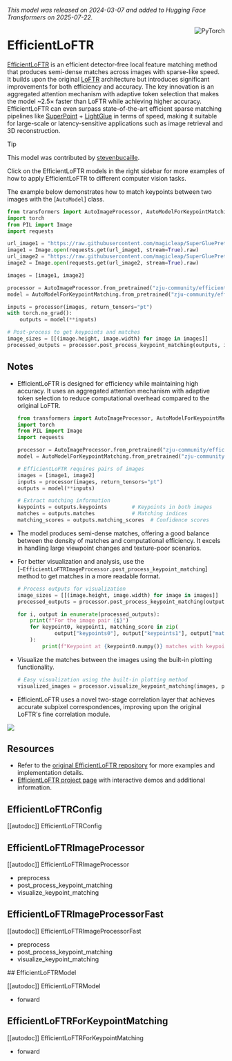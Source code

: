 <!--Copyright 2025 The HuggingFace Team. All rights reserved.

Licensed under the MIT License; you may not use this file except in compliance with
the License.

Unless required by applicable law or agreed to in writing, software distributed under the License is distributed on
an "AS IS" BASIS, WITHOUT WARRANTIES OR CONDITIONS OF ANY KIND, either express or implied. See the License for the
specific language governing permissions and limitations under the License.

⚠️ Note that this file is in Markdown but contain specific syntax for our doc-builder (similar to MDX) that may not be
rendered properly in your Markdown viewer.

-->
*This model was released on 2024-03-07 and added to Hugging Face Transformers on 2025-07-22.*

<div style="float: right;">
    <div class="flex flex-wrap space-x-1">
        <img alt="PyTorch" src="https://img.shields.io/badge/PyTorch-DE3412?style=flat&logo=pytorch&logoColor=white" >
    </div>
</div>

# EfficientLoFTR

[EfficientLoFTR](https://huggingface.co/papers/2403.04765) is an efficient detector-free local feature matching method that produces semi-dense matches across images with sparse-like speed. It builds upon the original [LoFTR](https://huggingface.co/papers/2104.00680) architecture but introduces significant improvements for both efficiency and accuracy. The key innovation is an aggregated attention mechanism with adaptive token selection that makes the model ~2.5× faster than LoFTR while achieving higher accuracy. EfficientLoFTR can even surpass state-of-the-art efficient sparse matching pipelines like [SuperPoint](./superpoint) + [LightGlue](./lightglue) in terms of speed, making it suitable for large-scale or latency-sensitive applications such as image retrieval and 3D reconstruction.

> [!TIP]
> This model was contributed by [stevenbucaille](https://huggingface.co/stevenbucaille).
>
> Click on the EfficientLoFTR models in the right sidebar for more examples of how to apply EfficientLoFTR to different computer vision tasks.

The example below demonstrates how to match keypoints between two images with the [`AutoModel`] class.

<hfoptions id="usage">
<hfoption id="AutoModel">

```py
from transformers import AutoImageProcessor, AutoModelForKeypointMatching
import torch
from PIL import Image
import requests

url_image1 = "https://raw.githubusercontent.com/magicleap/SuperGluePretrainedNetwork/refs/heads/master/assets/phototourism_sample_images/united_states_capitol_98169888_3347710852.jpg"
image1 = Image.open(requests.get(url_image1, stream=True).raw)
url_image2 = "https://raw.githubusercontent.com/magicleap/SuperGluePretrainedNetwork/refs/heads/master/assets/phototourism_sample_images/united_states_capitol_26757027_6717084061.jpg"
image2 = Image.open(requests.get(url_image2, stream=True).raw)

images = [image1, image2]

processor = AutoImageProcessor.from_pretrained("zju-community/efficientloftr")
model = AutoModelForKeypointMatching.from_pretrained("zju-community/efficientloftr")

inputs = processor(images, return_tensors="pt")
with torch.no_grad():
    outputs = model(**inputs)

# Post-process to get keypoints and matches
image_sizes = [[(image.height, image.width) for image in images]]
processed_outputs = processor.post_process_keypoint_matching(outputs, image_sizes, threshold=0.2)
```

</hfoption>
</hfoptions>

## Notes

- EfficientLoFTR is designed for efficiency while maintaining high accuracy. It uses an aggregated attention mechanism with adaptive token selection to reduce computational overhead compared to the original LoFTR.

    ```py
    from transformers import AutoImageProcessor, AutoModelForKeypointMatching
    import torch
    from PIL import Image
    import requests
    
    processor = AutoImageProcessor.from_pretrained("zju-community/efficientloftr")
    model = AutoModelForKeypointMatching.from_pretrained("zju-community/efficientloftr")
    
    # EfficientLoFTR requires pairs of images
    images = [image1, image2]
    inputs = processor(images, return_tensors="pt")
    outputs = model(**inputs)
    
    # Extract matching information
    keypoints = outputs.keypoints        # Keypoints in both images
    matches = outputs.matches            # Matching indices 
    matching_scores = outputs.matching_scores  # Confidence scores
    ```

- The model produces semi-dense matches, offering a good balance between the density of matches and computational efficiency. It excels in handling large viewpoint changes and texture-poor scenarios.

- For better visualization and analysis, use the [`~EfficientLoFTRImageProcessor.post_process_keypoint_matching`] method to get matches in a more readable format.

    ```py
    # Process outputs for visualization
    image_sizes = [[(image.height, image.width) for image in images]]
    processed_outputs = processor.post_process_keypoint_matching(outputs, image_sizes, threshold=0.2)
    
    for i, output in enumerate(processed_outputs):
        print(f"For the image pair {i}")
        for keypoint0, keypoint1, matching_score in zip(
                output["keypoints0"], output["keypoints1"], output["matching_scores"]
        ):
            print(f"Keypoint at {keypoint0.numpy()} matches with keypoint at {keypoint1.numpy()} with score {matching_score}")
    ```

- Visualize the matches between the images using the built-in plotting functionality.

    ```py
    # Easy visualization using the built-in plotting method
    visualized_images = processor.visualize_keypoint_matching(images, processed_outputs)
    ```

- EfficientLoFTR uses a novel two-stage correlation layer that achieves accurate subpixel correspondences, improving upon the original LoFTR's fine correlation module.

<div class="flex justify-center">
    <img src="https://cdn-uploads.huggingface.co/production/uploads/632885ba1558dac67c440aa8/2nJZQlFToCYp_iLurvcZ4.png">
</div>

## Resources

- Refer to the [original EfficientLoFTR repository](https://github.com/zju3dv/EfficientLoFTR) for more examples and implementation details.
- [EfficientLoFTR project page](https://zju3dv.github.io/efficientloftr/) with interactive demos and additional information.

## EfficientLoFTRConfig

[[autodoc]] EfficientLoFTRConfig

## EfficientLoFTRImageProcessor

[[autodoc]] EfficientLoFTRImageProcessor

- preprocess
- post_process_keypoint_matching
- visualize_keypoint_matching

## EfficientLoFTRImageProcessorFast

[[autodoc]] EfficientLoFTRImageProcessorFast

- preprocess
- post_process_keypoint_matching
- visualize_keypoint_matching

<frameworkcontent>
<pt>
## EfficientLoFTRModel

[[autodoc]] EfficientLoFTRModel

- forward

## EfficientLoFTRForKeypointMatching

[[autodoc]] EfficientLoFTRForKeypointMatching

- forward

</pt>
</frameworkcontent>